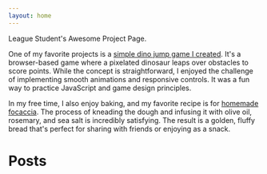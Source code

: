 ```yaml
---
layout: home
---
```


League Student's Awesome Project Page.

One of my favorite projects is a [simple dino jump game I created](./dino.html).
It's a browser-based game where a pixelated dinosaur leaps over obstacles to
score points. While the concept is straightforward, I enjoyed the challenge of
implementing smooth animations and responsive controls. It was a fun way to
practice JavaScript and game design principles.


In my free time, I also enjoy baking, and my favorite recipe is for [homemade
focaccia](./focaccia.html). The process of kneading the dough and infusing it with olive oil,
rosemary, and sea salt is incredibly satisfying. The result is a golden, fluffy
bread that's perfect for sharing with friends or enjoying as a snack.

# Posts


